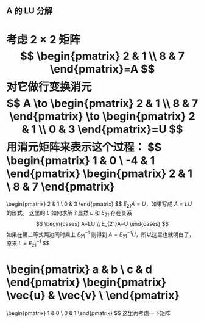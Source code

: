 ## A 的 LU 分解
考虑 $2\times2$ 矩阵
$$
\begin{pmatrix}
2 & 1 \\
8 & 7 
\end{pmatrix}=A
$$
对它做行变换消元
$$
A
\to
\begin{pmatrix}
2 & 1 \\
8 & 7 
\end{pmatrix}
\to
\begin{pmatrix}
2 & 1 \\
0 & 3
\end{pmatrix}=U
$$
用消元矩阵来表示这个过程：
$$
\begin{pmatrix}
1 & 0 \\
-4 & 1
\end{pmatrix}
\begin{pmatrix}
2 & 1  \\
8 & 7
\end{pmatrix}
=
\begin{pmatrix}
2 & 1 \\
0 & 3
\end{pmatrix}
$$
$E_{21}A=U$，如果写成 $A=LU$ 的形式。 这里的 $L$ 如何求解？显然 $L$ 和 $E_{21}$ 存在关系
$$
\begin{cases}
A=LU \\
E_{21}A=U
\end{cases}
$$
如果在第二等式两边同时乘上 $E_{21}^{-1}$ 则得到 $A=E_{21}^{-1}U$，所以这里也就明白了，原来 $L=E_{21}^{-1}$
$$

\begin{pmatrix}
a & b \\
c & d
\end{pmatrix}
\begin{pmatrix} 
\vec{u} & \vec{v} \\
\end{pmatrix}
=
\begin{pmatrix}
1 & 0 \\
0 & 1
\end{pmatrix}
$$
这里再考虑一下矩阵